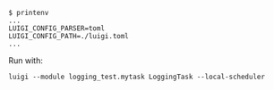 

```
$ printenv
...
LUIGI_CONFIG_PARSER=toml
LUIGI_CONFIG_PATH=./luigi.toml
...

```

Run with: 

```
luigi --module logging_test.mytask LoggingTask --local-scheduler
```